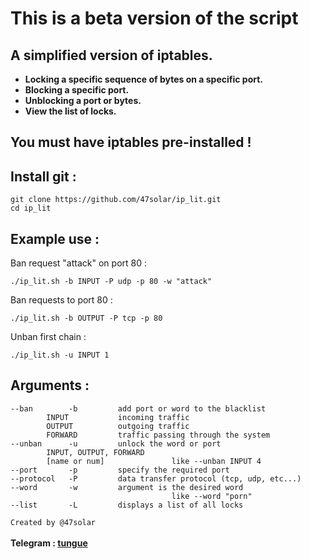 # This is a beta version of the script

## A simplified version of iptables.
<a><strong><bold>
* Locking a specific sequence of bytes on a specific port.<br>
* Blocking a specific port.<br>
* Unblocking a port or bytes.<br>
* View the list of locks.<br>
</bold></strong></a>

## You must have iptables pre-installed !

## Install git :
```
git clone https://github.com/47solar/ip_lit.git
cd ip_lit
```

## Example use :

Ban request "attack" on port 80 :
```
./ip_lit.sh -b INPUT -P udp -p 80 -w "attack"
```
Ban requests to port 80 :
```
./ip_lit.sh -b OUTPUT -P tcp -p 80
```
Unban first chain :
```
./ip_lit.sh -u INPUT 1
```
## Arguments :
```
--ban        -b         add port or word to the blacklist
        INPUT           incoming traffic
        OUTPUT          outgoing traffic
        FORWARD         traffic passing through the system
--unban      -u         unlock the word or port
        INPUT, OUTPUT, FORWARD
        [name or num]               like --unban INPUT 4
--port       -p         specify the required port
--protocol   -P         data transfer protocol (tcp, udp, etc...)
--word       -w         argument is the desired word
                                    like --word "porn"
--list       -L         displays a list of all locks
```
```Created by @47solar```<br>
<br><strong>Telegram : <a href="https://t.me/tungueoffensive">tungue</a></strong>
